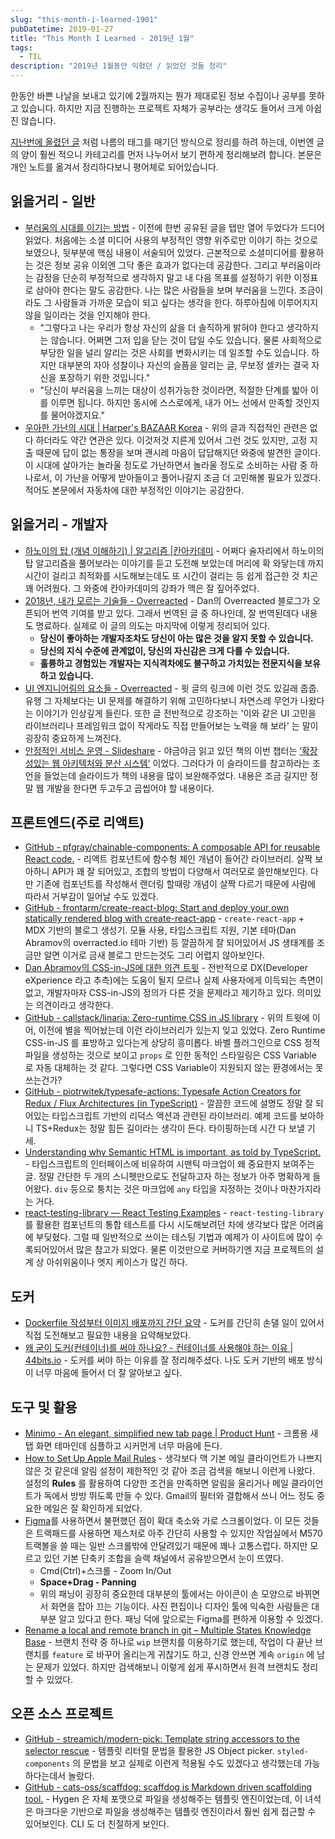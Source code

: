 ```yaml
---
slug: "this-month-i-learned-1901"
pubDatetime: 2019-01-27
title: "This Month I Learned - 2019년 1월"
tags:
  - TIL
description: "2019년 1월동안 익혔던 / 읽었던 것들 정리"
---
```


한동안 바쁜 나날을 보내고 있기에 2월까지는 뭔가 제대로된 정보 수집이나 공부를 못하고 있습니다. 하지만 지금 진행하는 프로젝트 자체가 공부라는 생각도 들어서 크게 아쉽진 않습니다.

[지난번에 올렸던 글](https://rinae.dev/posts/today-i-learned-best-2018) 처럼 나름의 태그를 매기던 방식으로 정리를 하려 하는데, 이번엔 글의 양이 훨씬 적으니 카테고리를 먼저 나누어서 보기 편하게 정리해보려 합니다. 본문은 개인 노트를 옮겨서 정리하다보니 평어체로 되어있습니다.

## 읽을거리 - 일반

- [부러움의 시대를 이기는 방법](http://newspeppermint.com/2018/11/05/m-envy/) - 이전에 한번 공유된 글을 탭만 열어 두었다가 드디어 읽었다. 처음에는 소셜 미디어 사용의 부정적인 영향 위주로만 이야기 하는 것으로 보였으나, 뒷부분에 핵심 내용이 서술되어 있었다. 근본적으로 소셜미디어를 활용하는 것은 정보 공유 이외엔 그닥 좋은 효과가 없다는데 공감한다. 그리고 부러움이라는 감정을 단순히 부정적으로 생각하지 말고 내 다음 목표를 설정하기 위한 이정표로 삼아야 한다는 말도 공감한다. 나는 많은 사람들을 보며 부러움을 느낀다. 조금이라도 그 사람들과 가까운 모습이 되고 싶다는 생각을 한다. 하루아침에 이루어지지 않을 일이라는 것을 인지해야 한다.
  - "그렇다고 나는 우리가 항상 자신의 삶을 더 솔직하게 밝혀야 한다고 생각하지는 않습니다. 어쩌면 그저 입을 닫는 것이 답일 수도 있습니다. 물론 사회적으로 부당한 일을 널리 알리는 것은 사회를 변화시키는 데 일조할 수도 있습니다. 하지만 대부분의 자아 성찰이나 자신의 슬픔을 알리는 글, 무보정 셀카는 결국 자신을 포장하기 위한 것입니다."
  - "당신이 부러움을 느끼는 대상이 성취가능한 것이라면, 적절한 단계를 밟아 이를 이루면 됩니다. 하지만 동시에 스스로에게, 내가 어느 선에서 만족할 것인지를 물어야겠지요."
- [우아한 가난의 시대 | Harper's BAZAAR Korea](http://harpersbazaar.co.kr/life/%EC%9A%B0%EC%95%84%ED%95%9C-%EA%B0%80%EB%82%9C%EC%9D%98-%EC%8B%9C%EB%8C%80) - 위의 글과 직접적인 관련은 없다 하더라도 약간 연관은 있다. 이것저것 지른게 있어서 그런 것도 있지만, 고정 지출 때문에 답이 없는 통장을 보며 괜시레 마음이 답답해지던 와중에 발견한 글이다. 이 시대에 살아가는 놀라울 정도로 가난하면서 놀라울 정도로 소비하는 사람 중 하나로서, 이 가난을 어떻게 받아들이고 풀어나갈지 조금 더 고민해볼 필요가 있겠다. 적어도 본문에서 자동차에 대한 부정적인 이야기는 공감한다.

## 읽을거리 - 개발자

- [하노이의 탑 (개념 이해하기) | 알고리즘 |칸아카데미](https://ko.khanacademy.org/computing/computer-science/algorithms/towers-of-hanoi/a/towers-of-hanoi) - 어쩌다 술자리에서 하노이의 탑 알고리즘을 풀어보라는 이야기를 듣고 도전해 보았는데 머리에 확 와닿는데 까지 시간이 걸리고 최적화를 시도해보는데도 또 시간이 걸리는 등 쉽게 접근한 것 치곤 꽤 어려웠다. 그 와중에 칸아카데미의 강좌가 맥은 잘 짚어주었다.
- [2018년, 내가 모르는 기술들 - Overreacted](https://overreacted.io/ko/things-i-dont-know-as-of-2018/) - Dan의 Overreacted 블로그가 오픈되어 번역 기여를 받고 있다. 그래서 번역된 글 중 하나인데, 잘 번역된데다 내용도 명료하다. 실제로 이 글의 의도는 마지막에 이렇게 정리되어 있다.
  - **당신이 좋아하는 개발자조차도 당신이 아는 많은 것을 알지 못할 수 있습니다.**
  - **당신의 지식 수준에 관계없이, 당신의 자신감은 크게 다를 수 있습니다.**
  - **훌륭하고 경험있는 개발자는 지식격차에도 불구하고 가치있는 전문지식을 보유하고 있습니다.**
- [UI 엔지니어링의 요소들 - Overreacted](https://overreacted.io/ko/the-elements-of-ui-engineering/) - 윗 글의 링크에 이런 것도 있길래 줍줍. 유행 그 자체보다는 UI 문제를 해결하기 위해 고민하다보니 자연스레 무언가 나왔다는 이야기가 인상깊게 들린다. 또한 글 전반적으로 강조하는 '이와 같은 UI 고민을 라이브러리나 프레임워크 없이 작게라도 직접 만들어보는 노력을 해 보라' 는 말이 굉장히 중요하게 느껴진다.
- [안정적인 서비스 운영 - Slideshare](https://www.slideshare.net/cybaek/201403) - 야금야금 읽고 있던 책의 이번 챕터는 [‘확장성있는 웹 아키텍처와 분산 시스템’](http://aosabook.org/en/distsys.html) 이었다. 그러다가 이 슬라이드를 참고하라는 조언을 들었는데 슬라이드가 책의 내용을 많이 보완해주었다. 내용은 조금 길지만 정말 웹 개발을 한다면 두고두고 곱씹어야 할 내용이다.

## 프론트엔드(주로 리액트)

- [GitHub - pfgray/chainable-components: A composable API for reusable React code.](https://github.com/pfgray/chainable-components) - 리액트 컴포넌트에 함수헝 체인 개념이 들어간 라이브러리. 살짝 보아하니 API가 꽤 잘 되어있고, 조합의 방법이 다양해서 여러모로 쓸만해보인다. 다만 기존에 컴포넌트를 작성해서 랜더링 할때랑 개념이 살짝 다르기 때문에 사람에 따라서 거부감이 일어날 수도 있겠다.
- [GitHub - frontarm/create-react-blog: Start and deploy your own statically rendered blog with create-react-app](https://github.com/frontarm/create-react-blog) - `create-react-app` + MDX 기반의 블로그 생성기. 모듈 사용, 타입스크립트 지원, 기본 테마(Dan Abramov의 overracted.io 테마 기반) 등 깔끔하게 잘 되어있어서 JS 생태계를 조금만 알면 이거로 금새 블로그 만드는것도 그리 어렵지 않아보인다.
- [Dan Abramov의 CSS-in-JS에 대한 의견 트윗](https://twitter.com/dan_abramov/status/1084089632562823168) - 전반적으로 DX(Developer eXperience 라고 추측)에는 도움이 될지 모르나 실제 사용자에게 이득되는 측면이 없고, 개발자마자 CSS-in-JS의 정의가 다른 것을 문제라고 제기하고 있다. 의미있는 의견이라고 생각한다.
- [GitHub - callstack/linaria: Zero-runtime CSS in JS library](https://github.com/callstack/linaria) - 위의 트윗에 이어, 이전에 별을 찍어놨는데 이런 라이브러리가 있는지 잊고 있었다. Zero Runtime CSS-in-JS 를 표방하고 있다는게 상당히 흥미롭다. 바벨 플러그인으로 CSS 정적 파일을 생성하는 것으로 보이고 `props` 로 인한 동적인 스타일링은 CSS Variable 로 자동 대체하는 것 같다. 그렇다면 CSS Variable이 지원되지 않는 환경에서는 못쓰는건가?
- [GitHub - piotrwitek/typesafe-actions: Typesafe Action Creators for Redux / Flux Architectures (in TypeScript)](https://github.com/piotrwitek/typesafe-actions) - 깔끔한 코드에 설명도 정말 잘 되어있는 타입스크립트 기반의 리덕스 액션과 관련된 라이브러리. 예제 코드를 보아하니 TS+Redux는 정말 힘든 길이라는 생각이 든다. 타이핑하는데 시간 다 보낼 기세.
- [Understanding why Semantic HTML is important, as told by TypeScript.](https://medium.com/@mandy.michael/understanding-why-semantic-html-is-important-as-told-by-typescript-bd71ad41e6c4) - 타입스크립트의 인터페이스에 비유하여 시맨틱 마크업이 왜 중요한지 보여주는 글. 정말 간단한 두 개의 스니펫만으로도 전달하고자 하는 정보가 아주 명확하게 들어왔다. `div` 등으로 퉁치는 것은 마크업에 `any` 타입을 지정하는 것이나 마찬가지라는 거다.
- [react-testing-library — React Testing Examples](https://react-testing-examples.com) - `react-testing-library` 를 활용한 컴포넌트의 통합 테스트를 다시 시도해보려던 차에 생각보다 많은 어려움에 부딪혔다. 그럴 때 일반적으로 쓰이는 테스팅 기법과 예제가 이 사이트에 많이 수록되어있어서 많은 참고가 되었다. 물론 이것만으로 커버하기엔 지금 프로젝트의 설계 상 아쉬위움이나 엣지 케이스가 많긴 하다.

## 도커

- [Dockerfile 작성부터 이미지 배포까지 간단 요약](https://rinae.dev/posts/docker-101) - 도커를 간단히 손댈 일이 있어서 직접 도전해보고 필요한 내용을 요약해보았다.
- [왜 굳이 도커(컨테이너)를 써야 하나요? - 컨테이너를 사용해야 하는 이유 | 44bits.io](https://www.44bits.io/ko/post/why-should-i-use-docker-container) - 도커를 써야 하는 이유를 잘 정리해주셨다. 나도 도커 기반의 배포 방식이 너무 마음에 들어서 더 잘 알아보고 싶다.

## 도구 및 활용

- [Minimo - An elegant, simplified new tab page | Product Hunt](https://www.producthunt.com/posts/minimo) - 크롬용 새 탭 화면 테마인데 심플하고 시커먼게 너무 마음에 든다.
- [How to Set Up Apple Mail Rules](https://www.lifewire.com/how-to-set-up-apple-mail-rules-2260876) - 생각보다 맥 기본 메일 클라이언트가 나쁘지 않은 것 같은데 알림 설정이 제한적인 것 같아 조금 검색을 해보니 이런게 나왔다. 설정의 **Rules** 를 활용하여 다양한 조건을 만족하면 알림을 울리거나 메일 클라이언트가 독에서 방방 뛰도록 만들 수 있다. Gmail의 필터와 결합해서 쓰니 어느 정도 중요한 메일은 잘 확인하게 되었다.
- [Figma](https://figma.com)를 사용하면서 불편했던 점이 확대 축소와 가로 스크롤이었다. 이 모든 것들은 트랙패드를 사용하면 제스처로 아주 간단히 사용할 수 있지만 작업실에서 M570 트랙볼을 쓸 때는 일반 스크롤밖에 안달려있기 때문에 꽤나 고통스럽다. 하지만 모르고 있던 기본 단축키 조합을 슬랙 채널에서 공유받으면서 눈이 뜨였다.
  - Cmd(Ctrl)+스크롤 - Zoom In/Out
  - **Space+Drag - Panning**
  - 위의 패닝이 굉장히 중요한데 대부분의 툴에서는 아이콘이 손 모양으로 바뀌면서 화면을 잡아 끄는 기능이다. 사진 편집이나 디자인 툴에 익숙한 사람들은 대부분 알고 있다고 한다. 패닝 덕에 앞으로는 Figma를 편하게 이용할 수 있겠다.
- [Rename a local and remote branch in git – Multiple States Knowledge Base](https://multiplestates.wordpress.com/2015/02/05/rename-a-local-and-remote-branch-in-git/) - 브랜치 전략 중 하나로 `wip` 브랜치를 이용하기로 했는데, 작업이 다 끝난 브랜치를 `feature` 로 바꾸어 올리는게 귀찮기도 하고, 신경 안쓰면 계속 `origin` 에 남는 문제가 있었다. 하지만 검색해보니 이렇게 쉽게 푸시하면서 원격 브랜치도 정리할 수 있었다.

## 오픈 소스 프로젝트

- [GitHub - streamich/modern-pick: Template string accessors to the selector rescue](https://github.com/streamich/modern-pick) - 템플릿 리터럴 문법을 활용한 JS Object picker. `styled-components` 의 문법을 보고 실제로 이런게 적용될 수도 있겠다고 생각했는데 가능하다는데서 놀랐다.
- [GitHub - cats-oss/scaffdog: scaffdog is Markdown driven scaffolding tool.](https://github.com/cats-oss/scaffdog) - Hygen 은 자체 포맷으로 파일을 생성해주는 템플릿 엔진이었는데, 이 녀석은 마크다운 기반으로 파일을 생성해주는 템플릿 엔진이라서 훨씬 쉽게 접근할 수 있어보인다. CLI 도 더 친절하게 보인다.
